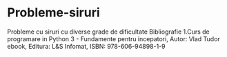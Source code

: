 # Probleme-siruri
Probleme cu siruri cu diverse grade de dificultate
Bibliografie
1.Curs de programare in Python 3 - Fundamente pentru incepatori, Autor: Vlad Tudor ebook, Editura: L&S Infomat, ISBN: 978-606-94898-1-9
